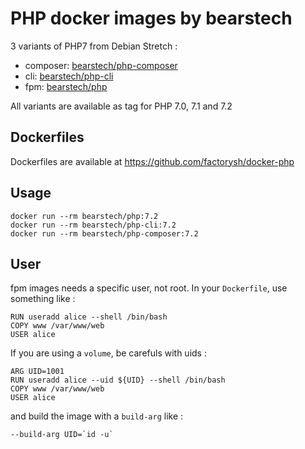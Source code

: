 PHP docker images by bearstech
===============================

3 variants of PHP7 from Debian Stretch :

- composer: [bearstech/php-composer](https://hub.docker.com/r/bearstech/php-composer/)
- cli: [bearstech/php-cli](https://hub.docker.com/r/bearstech/php-cli/)
- fpm: [bearstech/php](https://hub.docker.com/r/bearstech/php/)

All variants are available as tag for PHP 7.0, 7.1 and 7.2

Dockerfiles
-----------

Dockerfiles are available at https://github.com/factorysh/docker-php

Usage
-----

```
docker run --rm bearstech/php:7.2
docker run --rm bearstech/php-cli:7.2
docker run --rm bearstech/php-composer:7.2
```

User
----

fpm images needs a specific user, not root.
In your `Dockerfile`, use something like :

```
RUN useradd alice --shell /bin/bash
COPY www /var/www/web
USER alice
```

If you are using a `volume`, be carefuls with uids :

```
ARG UID=1001
RUN useradd alice --uid ${UID} --shell /bin/bash
COPY www /var/www/web
USER alice
```

and build the image with a `build-arg` like :
```
--build-arg UID=`id -u`
```
